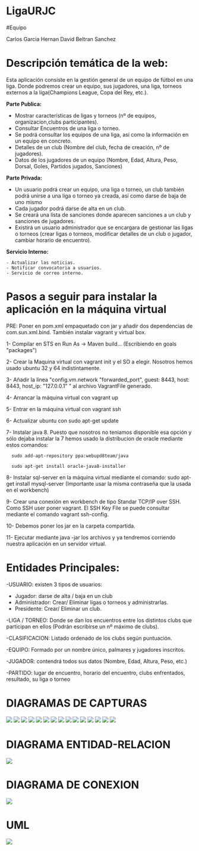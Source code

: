


# LigaURJC

#Equipo

Carlos Garcia Hernan
David Beltran Sanchez
# Descripción temática de la web:
Esta aplicación consiste en la gestión general de un equipo de fútbol en una liga. Donde podremos crear un equipo, sus jugadores, una liga, torneos externos a la liga(Champions League, Copa del Rey, etc.).

 **Parte Publica:** 
  -	Mostrar características de ligas y torneos (nº de equipos, organizacion,clubs participantes).
  -	Consultar Encuentros de una liga o torneo.
  -	Se podrá consultar los equipos de una liga, así como la información en un equipo en concreto.
  -	Detalles de un club (Nombre del club, fecha de creación, nº de jugadores).
  -	Datos de los jugadores de un equipo (Nombre, Edad, Altura, Peso, Dorsal, Goles, Partidos jugados, Sanciones)

**Parte Privada:**
  -	Un usuario podrá crear un equipo, una liga o torneo, un club también podrá unirse a una liga o torneo ya creada, así como darse de baja de uno mismo 
  -	Cada jugador podrá darse de alta en un club.
  -	Se creará una lista de sanciones donde aparecen sanciones a un club y sanciones de jugadores.
  -	Existirá un usuario administrador que se encargara de gestionar las ligas o torneos (crear ligas o torneos, modificar detalles de un club o jugador, cambiar horario de encuentro).
  
  **Servicio Interno:**
 
    
    - Actualizar las noticias.
    - Notificar convocatoria a usuarios.
    - Servicio de correo interno.


# Pasos a seguir para instalar la aplicación en la máquina virtual

PRE: Poner en pom.xml empaquetado con jar y añadir dos dependencias de com.sun.xml.bind. También instalar vagrant y virtual box.

1- Compilar en STS en  Run As -> Maven build... (Escribiendo en goals "packages")

2- Crear la Maquina virtual con vagrant init y el SO a elegir. Nosotros hemos usado ubuntu 32 y 64 indistintamente.

3- Añadir la línea "config.vm.network "forwarded_port", guest: 8443, host: 8443, host_ip: "127.0.0.1" " al archivo VagrantFile generado.

4- Arrancar la máquina virtual con vagrant up

5- Entrar en la máquina virtual con vagrant ssh

6- Actualizar ubuntu con sudo apt-get update

7- Instalar java 8. Puesto que nosotros no teniamos disponible esa opción y sólo dejaba instalar la 7 hemos usado la distribucion de oracle mediante estos comandos: 

      sudo add-apt-repository ppa:webupd8team/java    
      
      sudo apt-get install oracle-java8-installer
      
8- Instalar sql-server en la máquina virtual mediante el comando: sudo apt-get install mysql-server (Importante usar la misma contraseña que la usada en el workbench)

9- Crear una conexión en workbench de tipo Standar TCP/IP over SSH. Como SSH user poner vagrant. El SSH Key File se puede consultar mediante el comando vagrant ssh-config. 

10- Debemos poner los jar en la carpeta compartida.

11- Ejecutar mediante java -jar los archivos y ya tendremos corriendo nuestra aplicación en un servidor virtual.


# Entidades Principales:

  -USUARIO: existen 3 tipos de usuarios:
   -	Jugador: darse de alta / baja en un club
   -	Administrador: Crear/ Eliminar ligas o torneos y administrarlas. 
   -	Presidente: Crear/ Eliminar un club.
   
  -LIGA / TORNEO: Donde se dan los encuentros entre los distintos clubs que participan en ellos (Podrán escribirse un nº máximo de clubs).
  
  -CLASIFICACION: Listado ordenado de los clubs según puntuación.
  
  -EQUIPO: Formado por un nombre único, palmares y jugadores inscritos.
  
  -JUGADOR: contendrá todos sus datos (Nombre, Edad, Altura, Peso, etc.)
  
  -PARTIDO: lugar de encuentro, horario del encuentro, clubs enfrentados, resultado, su liga o torneo
  
  
  
# DIAGRAMAS DE CAPTURAS

<img src="PracticaFase1.2/imagenes/1-INICIO.jpg?raw=true"></img>
<img src="PracticaFase1.2/imagenes/2-LIGAS.jpg?raw=true"></img>
<img src="PracticaFase1.2/imagenes/3-LISTAR LIGAS.jpg?raw=true"></img>
<img src="PracticaFase1.2/imagenes/4-LISTAR TORNEOS.jpg?raw=true"></img>
<img src="PracticaFase1.2/imagenes/5-CREAR LIGAS Y TORNEOS.jpg?raw=true"></img>
<img src="PracticaFase1.2/imagenes/6-CLUBS.jpg?raw=true"></img>
<img src="PracticaFase1.2/imagenes/7-LISTAR CLUBS.jpg?raw=true"></img>
<img src="PracticaFase1.2/imagenes/8-CONTACTAR CON CLUB.jpg?raw=true"></img>
<img src="PracticaFase1.2/imagenes/9-CREAR CLUBS.jpg?raw=true"></img>
<img src="PracticaFase1.2/imagenes/10-JUGADORES.jpg?raw=true"></img>
<img src="PracticaFase1.2/imagenes/11-LISTAR JUGADOR.jpg?raw=true"></img>
<img src="PracticaFase1.2/imagenes/12-CONTACTAR JUGADOR.jpg?raw=true"></img>
<img src="PracticaFase1.2/imagenes/13-CREAR JUGADOR.jpg?raw=true"></img>
<img src="PracticaFase1.2/imagenes/14-NOTICIAS.jpg?raw=true"></img>
<img src="PracticaFase1.2/imagenes/15-CREAR NOTICIA.jpg?raw=true"></img>

# DIAGRAMA ENTIDAD-RELACION

<img src="PracticaFase1.2/imagenesREADME/Diagrama Entidad -Relacion.jpg?raw=true"></img>

# DIAGRAMA DE CONEXION

<img src="PracticaFase1.2/imagenesREADME/diagramaCOnexiones.png?raw=true"></img>

# UML

<img src="imagenesREADME/UML.jpg?raw=true"></img>
